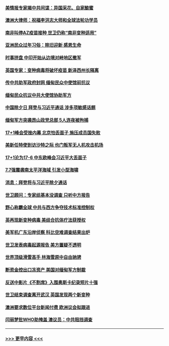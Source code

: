#### [美情报专家揭中共间谍：异国采花、自家酿蜜](../pages/prog202/a103052656.md?t=02121451) 
#### [澳洲大律师：祝福李洪志大师和全球法轮功学员](../pages/prog202/a103052676.md?t=02121451) 
#### [南非叫停AZ疫苗接种 世卫仍称“南非变种适用”](../pages/prog202/a103052404.md?t=02121451) 
#### [亚洲民众过年习俗：除旧迎新 感恩生命](../pages/prog202/a103052460.md?t=02121451) 
#### [时事拼盘 中印开始从边境对峙地区撤军](../pages/prog202/a103052419.md?t=02121451) 
#### [英国专家：变种病毒将破坏疫苗 新泽西州长隔离](../pages/prog202/a103052368.md?t=02121451) 
#### [传中共助军政府封网 缅甸民众中使馆前抗议](../pages/prog202/a103052345.md?t=02121451) 
#### [缅甸民众抗议中共大使馆协助军方](../pages/prog202/a103052304.md?t=02121451) 
#### [中国除夕日 拜登与习近平通话 涉多项敏感话题](../pages/prog202/a103052079.md?t=02121451) 
#### [缅甸军方突袭昂山政党总部 5人连夜被拘捕](../pages/prog202/a103052044.md?t=02121451) 
#### [17+1峰会受挫内幕 北京怕丢面子 施压成员国失败](../pages/prog202/a103051986.md?t=02121451) 
#### [美新任特使到访沙特之际 也门叛军无人机攻击机场](../pages/prog202/a103051983.md?t=02121451) 
#### [17+1沦为17-6 中东欧峰会习近平大丢面子](../pages/prog202/a103051943.md?t=02121451) 
#### [7.7强震袭南太平洋海域 引发小型海啸](../pages/prog202/a103051954.md?t=02121451) 
#### [消息：拜登将与习近平除夕通话](../pages/prog202/a103051927.md?t=02121451) 
#### [世卫顾问：专家组基本没调查 只听中方报告](../pages/prog202/a103051794.md?t=02121451) 
#### [野心称霸全球 中共与西方争夺技术标准控制权](../pages/prog202/a103051862.md?t=02121451) 
#### [英再现新变种病毒 美组合抗体疗法获授权](../pages/prog202/a103051836.md?t=02121451) 
#### [美军机广东沿岸侦察 科比空难调查结果出炉](../pages/prog202/a103051808.md?t=02121451) 
#### [世卫发表病毒起源报告  美方置疑不透明](../pages/prog202/a103051777.md?t=02121451) 
#### [世界顶级滑雪高手 林海雪原中自由驰骋](../pages/prog202/a103051779.md?t=02121451) 
#### [断资金控出口冻资产 美国对缅甸军方制裁](../pages/prog202/a103051783.md?t=02121451) 
#### [反送中影片《不割席》入围奥斯卡纪录短片十强](../pages/prog202/a103051769.md?t=02121451) 
#### [世卫结束调查离开武汉 英国发现两个新变种](../pages/prog202/a103051614.md?t=02121451) 
#### [澳洲要求数位平台新闻付费 欧洲议会拟跟进](../pages/prog202/a103051547.md?t=02121451) 
#### [闫丽梦批WHO助掩盖 澳议员：中共阻挡调查](../pages/prog202/a103051533.md?t=02121451) 

----
#### [ >>> 更早内容 <<< ](../indexes/prog202-earlier.md)
